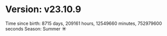 # Version: v23.10.9
Time since birth: 8715 days, 209161 hours, 12549660 minutes, 752979600 seconds
Season: Summer ☀️
